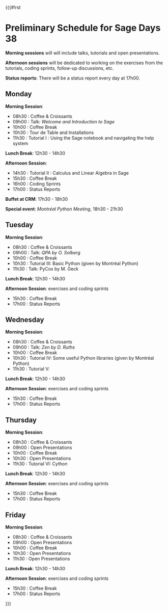 {{{#!rst

Preliminary Schedule for Sage Days 38
=====================================

 **Morning sessions** will will include talks, tutorials and open presentations.

 **Afternoon sessions** will be dedicated to working on the exercises from the
 tutorials, coding sprints, follow-up discussions, etc.

 **Status reports**: There will be a status report every day at 17h00.

Monday
------

 **Morning Session**:

 * 08h30 : Coffee & Croissants
 * 09h00 : Talk: *Welcome and Introduction to Sage*
 * 10h00 : Coffee Break
 * 10h30 : Tour de Table and Installations
 * 11h30 : Tutorial I : Using the Sage notebook and navigating the help system

 **Lunch Break**: 12h30 - 14h30

 **Afternoon Session**:

 * 14h30 : Tutorial II : Calculus and Linear Algebra in Sage
 * 15h30 : Coffee Break
 * 16h00 : Coding Sprints
 * 17h00 : Status Reports

 **Buffet at CRM**: 17h30 - 18h30

 **Special event**: *Montréal Python Meeting*, 18h30 - 21h30

Tuesday
-------

 **Morning Session**:

 * 08h30 : Coffee & Croissants
 * 09h00 : Talk: *QPA by O. Solberg*
 * 10h00 : Coffee Break
 * 10h30 : Tutorial III: Basic Python (given by Montréal Python)
 * 11h30 : Talk: PyCox by M. Geck

 **Lunch Break**: 12h30 - 14h30

 **Afternoon Session**: exercises and coding sprints

 * 15h30 : Coffee Break
 * 17h00 : Status Reports

Wednesday
---------

 **Morning Session**:

 * 08h30 : Coffee & Croissants
 * 09h00 : Talk: *Zen by D. Ruths*
 * 10h00 : Coffee Break
 * 10h30 : Tutorial IV: Some useful Python libraries (given by Montréal Python)
 * 11h30 : Tutorial V:

 **Lunch Break**: 12h30 - 14h30

 **Afternoon Session**: exercises and coding sprints

 * 15h30 : Coffee Break
 * 17h00 : Status Reports

Thursday
--------

 **Morning Session**:

 * 08h30 : Coffee & Croissants
 * 09h00 : Open Presentations
 * 10h00 : Coffee Break
 * 10h30 : Open Presentations
 * 11h30 : Tutorial VI: Cython

 **Lunch Break**: 12h30 - 14h30

 **Afternoon Session**: exercises and coding sprints

 * 15h30 : Coffee Break
 * 17h00 : Status Reports

Friday
------

 **Morning Session**:

 * 08h30 : Coffee & Croissants
 * 09h00 : Open Presentations
 * 10h00 : Coffee Break
 * 10h30 : Open Presentations
 * 11h30 : Open Presentations

 **Lunch Break**: 12h30 - 14h30

 **Afternoon Session**: exercises and coding sprints

 * 15h30 : Coffee Break
 * 17h00 : Status Reports

}}}
